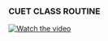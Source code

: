 ### CUET CLASS ROUTINE
[![Watch the video](https://img.youtube.com/vi/)](https://youtu.be/LKDu3g1R3d8)

